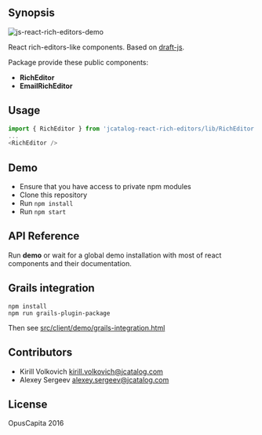 ## Synopsis

![js-react-rich-editors-demo](https://raw.githubusercontent.com/OpusCapitaBES/js-react-rich-editors/master/demo.gif?token=AWiQTA958R_RhkZhS7zv7WRswvx4KHwuks5YPbKewA%3D%3D)

React rich-editors-like components. Based on [draft-js](https://facebook.github.io/draft-js/).

Package provide these public components:

* **RichEditor**
* **EmailRichEditor**

## Usage

```js
import { RichEditor } from 'jcatalog-react-rich-editors/lib/RichEditor';
...
<RichEditor />
```

## Demo

* Ensure that you have access to private npm modules
* Clone this repository
* Run `npm install`
* Run `npm start`

## API Reference

Run **demo** or wait for a global demo installation with most of react components and their documentation.

## Grails integration

```
npm install
npm run grails-plugin-package
```

Then see [src/client/demo/grails-integration.html](./src/client/demo/grails-integration.html)

## Contributors

* Kirill Volkovich kirill.volkovich@jcatalog.com
* Alexey Sergeev alexey.sergeev@jcatalog.com

## License

OpusCapita 2016

